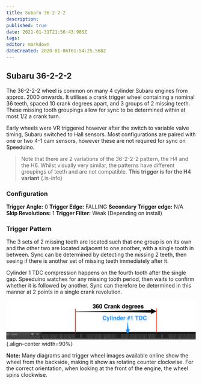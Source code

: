 ```yaml
---
title: Subaru 36-2-2-2
description: 
published: true
date: 2021-01-31T21:56:43.985Z
tags: 
editor: markdown
dateCreated: 2020-01-06T01:54:25.568Z
---
```


## Subaru 36-2-2-2

The 36-2-2-2 wheel is common on many 4 cylinder Subaru engines from approx. 2000 onwards. It utilises a crank trigger wheel containing a nominal 36 teeth, spaced 10 crank degrees apart, and 3 groups of 2 missing teeth. These missing tooth groupings allow for sync to be determined within at most 1/2 a crank turn.

Early wheels were VR triggered however after the switch to variable valve timing, Subaru switched to Hall sensors. Most configurations are paired with one or two 4-1 cam sensors, however these are not required for sync on Speeduino.

> Note that there are 2 variations of the 36-2-2-2 pattern, the H4 and the H6. Whilst visually very similar, the patterns have different groupings of teeth and are not compatible. **This trigger is for the H4 variant**
{.is-info}

### Configuration
**Trigger Angle:** 0
**Trigger Edge:** FALLING
**Secondary Trigger edge:** N/A
**Skip Revolutions:** 1
**Trigger Filter:** Weak (Depending on install)



### Trigger Pattern
The 3 sets of 2 missing teeth are located such that one group is on its own and the other two are located adjacent to one another, with a single tooth in between. Sync can be determined by detecting the missing 2 teeth, then seeing if there is another set of missing teeth immediately after it.

Cylinder 1 TDC compression happens on the fourth tooth after the single gap. Speeduino watches for any missing tooth period, then waits to confirm whether it is followed by another. Sync can therefore be determined in this manner at 2 points in a single crank revolution.

![36-2-2-2.png](/img/decoders/36-2-2-2.png){.align-center width=90%}

**Note:** Many diagrams and trigger wheel images available online show the wheel from the backside, making it show as rotating counter clockwise. For the correct orientation, when looking at the front of the engine, the wheel spins clockwise.